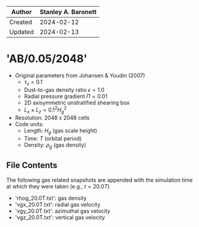 |Author | Stanley A. Baronett|
|-------|--------------------|
|Created| 2024-02-12         |
|Updated| 2024-02-13         |

# 'AB/0.05/2048'
  - Original parameters from Johansen & Youdin (2007)
    - $\tau_s = 0.1$
    - Dust-to-gas density ratio $\epsilon = 1.0$
    - Radial pressure gradient $\Pi = 0.01$
    - 2D axisymmetric unstratified shearing box
    - $L_x \times L_z = 0.1^2 H_g^2$
  - Resolution: 2048 x 2048 cells
  - Code units:
    - Length:  $H_g$    (gas scale height)
    - Time:    $T$      (orbital period)
    - Density: $\rho_g$ (gas density)

## File Contents
The following gas related snapshots are appended with the simulation time at which they were taken (e.g., $t = 20.0T$)
- 'rhog_20.0T.txt': gas density
- 'vgx_20.0T.txt': radial gas velocity
- 'vgy_20.0T.txt': azimuthal gas velocity
- 'vgz_20.0T.txt': vertical gas velocity
